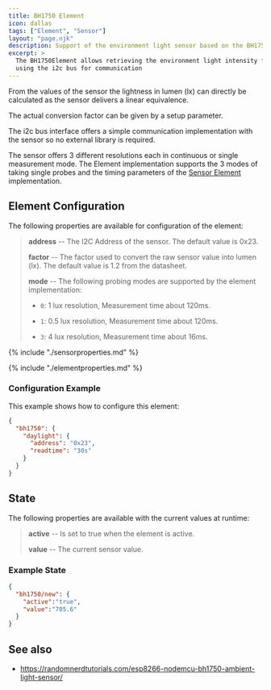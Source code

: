 ```yaml
---
title: BH1750 Element
icon: dallas
tags: ["Element", "Sensor"]
layout: "page.njk"
description: Support of the environment light sensor based on the BH1750 chip.
excerpt: >
  The BH1750Element allows retrieving the environment light intensity from BH1750 Ambient Light based sensors
  using the i2c bus for communication
---
```


From the values of the sensor the lightness in lumen (lx) can directly be calculated as the sensor delivers a linear equivalence.

The actual conversion factor can be given by a setup parameter.

The i2c bus interface offers a simple communication implementation with the sensor so no external library is required.

The sensor offers 3 different resolutions each in continuous or single measurement mode.
The Element implementation supports the 3 modes of taking single probes and the timing parameters of the [Sensor Element] implementation.


## Element Configuration

<!-- <object data="/element.svg?bh1750" type="image/svg+xml"></object> -->

The following properties are available for configuration of the element:

> **address** -- The I2C Address of the sensor. The default value is 0x23.
>
> **factor** -- The factor used to convert the raw sensor value into lumen (lx). The default value is
1.2 from the datasheet.
>
> **mode** -- The following probing modes are supported by the element implementation:
>
> * `0`: 1 lux resolution, Measurement time about 120ms.
>
> * `1`: 0.5 lux resolution, Measurement time about 120ms.
>
> * `3`: 4 lux resolution, Measurement time about 16ms.


{% include "./sensorproperties.md" %}

{% include "./elementproperties.md" %}


### Configuration Example

This example shows how to configure this element:

``` json
{
  "bh1750": {
    "daylight": {
      "address": "0x23",
      "readtime": "30s"
    }
  }
}
```

## State

The following properties are available with the current values at runtime:

> **active** -- Is set to true when the element is active.
>
> **value** -- The current sensor value.


### Example State

``` json
{
  "bh1750/new": {
    "active":"true",
    "value":"705.6"
  }
}
```


## See also

* <https://randomnerdtutorials.com/esp8266-nodemcu-bh1750-ambient-light-sensor/>


[Sensor Element]: /elements/sensor.md
